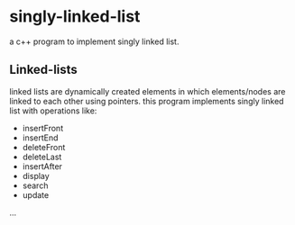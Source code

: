 # singly-linked-list
a  c++ program to implement singly linked list.
## Linked-lists
linked lists are dynamically created elements in which elements/nodes are linked to each other using pointers.
this program implements singly linked list with operations like:
* insertFront
* insertEnd
* deleteFront
* deleteLast
* insertAfter
* display
* search
* update

...
